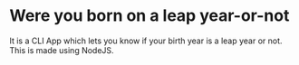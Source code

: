# Were you born on a leap year-or-not
 It is a CLI App which lets you know if your birth year is a leap year or not. This is made using NodeJS.

